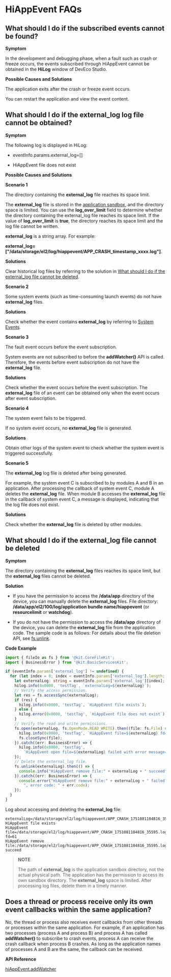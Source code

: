 # HiAppEvent FAQs

<!--Kit: Performance Analysis Kit-->
<!--Subsystem: HiviewDFX-->
<!--Owner: @liujiaxing2024-->
<!--Designer: @junjie_shi-->
<!--Tester: @gcw_KuLfPSbe-->
<!--Adviser: @foryourself-->

## What should I do if the subscribed events cannot be found?

**Symptom**

In the development and debugging phase, when a fault such as crash or freeze occurs, the events subscribed through HiAppEvent cannot be obtained in the **HiLog** window of DevEco Studio.

**Possible Causes and Solutions**

The application exits after the crash or freeze event occurs.

You can restart the application and view the event content.


## What should I do if the external_log log file cannot be obtained?

**Symptom**

The following log is displayed in HiLog:

- eventInfo.params.external_log=[]

- HiAppEvent file does not exist

**Possible Causes and Solutions**

**Scenario 1**

The directory containing the **external_log** file reaches its space limit.

The **external_log** file is stored in the [application sandbox](../file-management/app-sandbox-directory.md), and the directory space is limited. You can use the **log_over_limit** field to determine whether the directory containing the external_log file reaches its space limit. If the value of **log_over_limit** is **true**, the directory reaches its space limit and the log file cannot be written.

**external_log** is a string array. For example:

**external_log=["/data/storage/el2/log/hiappevent/APP_CRASH_timestamp_xxxx.log"]**.

**Solutions**

Clear historical log files by referring to the solution in [What should I do if the external_log file cannot be deleted](what-should-I-do-if-the-external-log-file-cannot-be-deleted).

**Scenario 2**

Some system events (such as time-consuming launch events) do not have **external_log** files.

**Solutions**

Check whether the event contains **external_log** by referring to [System Events](event-subscription-overview.md#system-events).

**Scenario 3**

The fault event occurs before the event subscription.

System events are not subscribed to before the **addWatcher()** API is called. Therefore, the events before event subscription do not have the **external_log** file.

**Solutions**

Check whether the event occurs before the event subscription. The **external_log** file of an event can be obtained only when the event occurs after event subscription.

**Scenario 4**

The system event fails to be triggered.

If no system event occurs, no **external_log** file is generated.

**Solutions**

Obtain other logs of the system event to check whether the system event is triggered successfully.

**Scenario 5**

The **external_log** log file is deleted after being generated.

For example, the system event C is subscribed to by modules A and B in an application. After processing the callback of system event C, module A deletes the **external_log** file. When module B accesses the **external_log** file in the callback of system event C, a message is displayed, indicating that the log file does not exist.

**Solutions**

Check whether the **external_log** file is deleted by other modules.


## What should I do if the external_log file cannot be deleted

**Symptom**

The directory containing the **external_log** files reaches its space limit, but the **external_log** files cannot be deleted.

**Solution**

- If you have the permission to access the **/data/app** directory of the device, you can manually delete the **external_log** files. File directory:
  **/data/app/el2/100/log/application bundle name/hiappevent** (or **resourcelimit** or **watchdog**).

- If you do not have the permission to access the **/data/app** directory of the device, you can delete the **external_log** file from the application code. The sample code is as follows: For details about the file deletion API, see [fs.unlink](../reference/apis-core-file-kit/js-apis-file-fs.md#fsunlink).

**Code Example**

```ts
import { fileIo as fs } from '@kit.CoreFileKit';
import { BusinessError } from '@kit.BasicServicesKit';

if (eventInfo.params['external_log'] != undefined) {
  for (let index = 0; index < eventInfo.params['external_log'].length; ++index) {
    let externalLog: string = eventInfo.params['external_log'][index];
    hilog.info(0x0000, 'testTag', `externalLog=${externalLog}`);
    // Verify the access permission.
    let res = fs.accessSync(externalLog);
    if (res) {
      hilog.info(0x0000, 'testTag', `HiAppEvent file exists`);
    } else {
      hilog.error(0x0000, 'testTag', `HiAppEvent file does not exist`);
    }
    // Verify the read and write permissions.
    fs.open(externalLog, fs.OpenMode.READ_WRITE).then((file: fs.File) => {
      hilog.info(0x0000, 'testTag', `HiAppEvent file=${externalLog} fd=${file.fd}`);
      fs.closeSync(file);
    }).catch((err: BusinessError) => {
      hilog.info(0x0000, 'testTag',
        `HiAppEvent open file=${externalLog} failed with error message=${err.message}, error code=${err.code}`);
    });
    // Delete the external_log file.
    fs.unlink(externalLog).then(() => {
      console.info("HiAppEvent remove file:" + externalLog + " succeed");
    }).catch((err: BusinessError) => {
      console.error("HiAppEvent remove file:" + externalLog + " failed with error message: " + err.message +
        ", error code: " + err.code);
    });
  }
}
```

Log about accessing and deleting the **external_log** file:

```text
externalLog=/data/storage/el2/log/hiappevent/APP_CRASH_1751081104816_35595.log
HiAppEvent file exists
HiAppEvent file=/data/storage/el2/log/hiappevent/APP_CRASH_1751081104816_35595.log fd=61
HiAppEvent remove file:/data/storage/el2/log/hiappevent/APP_CRASH_1751081104816_35595.log succeed
```


> **NOTE**
>
> The path of **external_log** is the application sandbox directory, not the actual physical path. The application has the permission to access its own sandbox directory. The **external_log** space is limited. After processing log files, delete them in a timely manner.


## Does a thread or process receive only its own event callbacks within the same application?

No, the thread or process also receives event callbacks from other threads or processes within the same application. For example, if an application has two processes (process A and process B) and process A has called **addWatcher()** to subscribe to crash events, process A can receive the crash callback when process B crashes. As long as the application names of processes A and B are the same, the callback can be received.

**API Reference**

[hiAppEvent.addWatcher](../reference/apis-performance-analysis-kit/js-apis-hiviewdfx-hiappevent.md#hiappeventaddwatcher)
